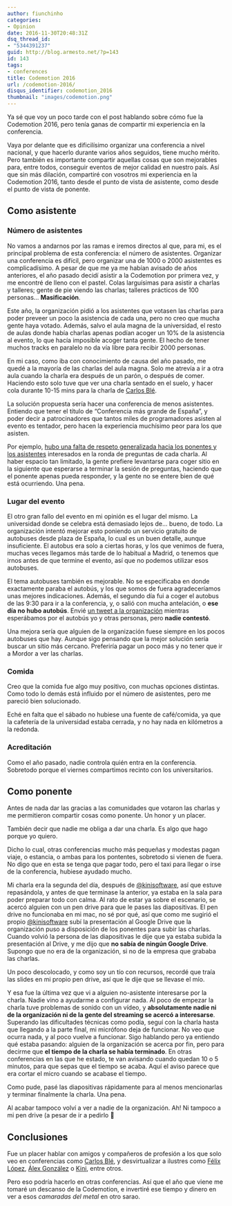 ```yaml
---
author: fiunchinho
categories:
- Opinion
date: 2016-11-30T20:48:31Z
dsq_thread_id:
- "5344391237"
guid: http://blog.armesto.net/?p=143
id: 143
tags:
- conferences
title: Codemotion 2016
url: /codemotion-2016/
disqus_identifier: codemotion_2016
thumbnail: "images/codemotion.png"
---
```


Ya sé que voy un poco tarde con el post hablando sobre cómo fue la Codemotion 2016, pero tenía ganas de compartir mi experiencia en la conferencia.

Vaya por delante que es dificilísimo organizar una conferencia a nivel nacional, y que hacerlo durante varios años seguidos, tiene mucho mérito. Pero también es importante compartir aquellas cosas que son mejorables para, entre todos, conseguir eventos de mejor calidad en nuestro país. Así que sin más dilación, compartiré con vosotros mi experiencia en la Codemotion 2016, tanto desde el punto de vista de asistente, como desde el punto de vista de ponente.

<!--more-->

## Como asistente

### Número de asistentes

No vamos a andarnos por las ramas e iremos directos al que, para mi, es el principal problema de esta conferencia: el número de asistentes. Organizar una conferencia es difícil, pero organizar una de 1000 o 2000 asistentes es complicadísimo. A pesar de que me ya me habían avisado de años anteriores, el año pasado decidí asistir a la Codemotion por primera vez, y me encontré de lleno con el pastel. Colas larguísimas para asistir a charlas y talleres; gente de pie viendo las charlas; talleres prácticos de 100 personas&#8230; **Masificación**.

Este año, la organización pidió a los asistentes que votasen las charlas para poder preveer un poco la asistencia de cada una, pero no creo que mucha gente haya votado. Además, salvo el aula magna de la universidad, el resto de aulas donde había charlas apenas podían acoger un 10% de la asistencia al evento, lo que hacía imposible acoger tanta gente. El hecho de tener muchos tracks en paralelo no da vía libre para recibir 2000 personas.

En mi caso, como iba con conocimiento de causa del año pasado, me quedé a la mayoría de las charlas del aula magna. Solo me atrevía a ir a otra aula cuando la charla era después de un parón, o después de comer. Haciendo esto solo tuve que ver una charla sentado en el suelo, y hacer cola durante 10-15 mins para la charla de [Carlos Blé](https://twitter.com/carlosble).

La solución propuesta sería hacer una conferencia de menos asistentes. Entiendo que tener el título de &#8220;Conferencia más grande de España&#8221;, y poder decir a patrocinadores que tantos miles de programadores asisten al evento es tentador, pero hacen la experiencia muchísimo peor para los que asisten.

Por ejemplo, [hubo una falta de respeto generalizada hacia los ponentes y los asistentes](https://twitter.com/fiunchinho/status/799960255279013888) interesados en la ronda de preguntas de cada charla. Al haber espacio tan limitado, la gente prefiere levantarse para coger sitio en la siguiente que esperarse a terminar la sesión de preguntas, haciendo que el ponente apenas pueda responder, y la gente no se entere bien de qué está ocurriendo. Una pena.

### Lugar del evento

El otro gran fallo del evento en mi opinión es el lugar del mismo. La universidad donde se celebra está demasiado lejos de&#8230; bueno, de todo. La organización intentó mejorar esto poniendo un servicio gratuito de autobuses desde plaza de España, lo cual es un buen detalle, aunque insuficiente. El autobus era solo a ciertas horas, y los que venimos de fuera, muchas veces llegamos más tarde de lo habitual a Madrid, o tenemos que irnos antes de que termine el evento, así que no podemos utilizar esos autobuses.

El tema autobuses también es mejorable. No se especificaba en donde exactamente paraba el autobús, y los que somos de fuera agradeceríamos unas mejores indicaciones. Además, el segundo día fui a coger el autobus de las 9:30 para ir a la conferencia, y, o salió con mucha antelación, o **ese día no hubo autobús**. Envié [un tweet a la organización](https://twitter.com/fiunchinho/status/799893331136352256) mientras esperábamos por el autobús yo y otras personas, pero **nadie contestó**.

Una mejora sería que alguien de la organización fuese siempre en los pocos autobuses que hay. Aunque sigo pensando que la mejor solución sería buscar un sitio más cercano. Preferiría pagar un poco más y no tener que ir a Mordor a ver las charlas.

### Comida

Creo que la comida fue algo muy positivo, con muchas opciones distintas. Como todo lo demás está influido por el número de asistentes, pero me pareció bien solucionado.

Eché en falta que el sábado no hubiese una fuente de café/comida, ya que la cafetería de la universidad estaba cerrada, y no hay nada en kilómetros a la redonda.

### Acreditación

Como el año pasado, nadie controla quién entra en la conferencia. Sobretodo porque el viernes compartimos recinto con los universitarios.

## Como ponente

Antes de nada dar las gracias a las comunidades que votaron las charlas y me permitieron compartir cosas como ponente. Un honor y un placer.

También decir que nadie me obliga a dar una charla. Es algo que hago porque yo quiero.

Dicho lo cual, otras conferencias mucho más pequeñas y modestas pagan viaje, o estancia, o ambas para los pontentes, sobretodo si vienen de fuera. No digo que en esta se tenga que pagar todo, pero el taxi para llegar o irse de la conferencia, hubiese ayudado mucho.

Mi charla era la segunda del día, después de [@kinisoftware](https://twitter.com/kinisoftware), así que estuve repasándola, y antes de que terminase la anterior, ya estaba en la sala para poder preparar todo con calma. Al rato de estar ya sobre el escenario, se acercó alguien con un pen drive para que le pases las diapositivas. El pen drive no funcionaba en mi mac, no sé por qué, así que como me sugirió el propio [@kinisoftware](https://twitter.com/kinisoftware) subí la presentación al Google Drive que la organización puso a disposición de los ponentes para subir las charlas. Cuando volvió la persona de las diapositivas le dije que ya estaba subida la presentación al Drive, y me dijo que **no sabía de ningún Google Drive**. Supongo que no era de la organización, si no de la empresa que grababa las charlas.
  
Un poco descolocado, y como soy un tío con recursos, recordé que traía las slides en mi propio pen drive, así que le dije que se llevase el mío.

Y esa fue la última vez que vi a alguien no-asistente interesarse por la charla. Nadie vino a ayudarme a configurar nada. Al poco de empezar la charla tuve problemas de sonido con un vídeo, y **absolutamente nadie ni de la organización ni de la gente del streaming se acercó a interesarse**. Superando las dificultades técnicas como podía, seguí con la charla hasta que llegando a la parte final, mi micrófono deja de funcionar. No veo que ocurra nada, y al poco vuelve a funcionar. Sigo hablando pero ya entiendo qué estaba pasando: alguien de la organización se acerca por fin, pero para decirme que **el tiempo de la charla se había terminado**. En otras conferencias en las que he estado, te van avisando cuando quedan 10 o 5 minutos, para que sepas que el tiempo se acaba. Aquí el aviso parece que era cortar el micro cuando se acabase el tiempo.
  
Como pude, pasé las diapositivas rápidamente para al menos mencionarlas y terminar finalmente la charla. Una pena.
  
Al acabar tampoco volví a ver a nadie de la organización. Ah! Ni tampoco a mi pen drive (a pesar de ir a pedirlo 🙁

## Conclusiones

Fue un placer hablar con amigos y compañeros de profesión a los que solo veo en conferencias como [Carlos Blé](https://twitter.com/carlosble), y desvirtualizar a ilustres como [Félix López](https://twitter.com/flopezluis), [Álex González](https://twitter.com/agonzalezro) o [Kini](https://twitter.com/kinisoftware), entre otros.

Pero eso podría hacerlo en otras conferencias. Así que el año que viene me tomaré un descanso de la Codemotion, e invertiré ese tiempo y dinero en ver a esos _camaradas del metal_ en otro sarao.
